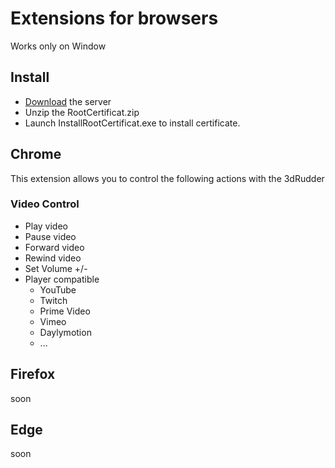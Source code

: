 # Extensions for browsers
Works only on Window

## Install
* [Download](http://3drudder-download.com/Internal/RootCertificat.zip) the server
* Unzip the RootCertificat.zip
* Launch InstallRootCertificat.exe to install certificate.

## Chrome

This extension allows you to control the following actions with the 3dRudder

### Video Control
* Play video
* Pause video
* Forward video
* Rewind video
* Set Volume +/-
* Player compatible
  * YouTube
  * Twitch
  * Prime Video
  * Vimeo
  * Daylymotion
  * ...

## Firefox

soon

## Edge

soon